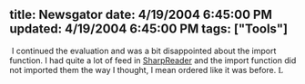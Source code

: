 title: Newsgator
date: 4/19/2004 6:45:00 PM
updated: 4/19/2004 6:45:00 PM
tags: ["Tools"]
---
<div class="Section1">


 I continued the evaluation and was a bit disappointed about the import function. I had quite a lot of feed in [SharpReader](http://www.sharpreader.net/ "http://www.sharpreader.net/") and the import function did not imported them the way I thought, I mean ordered like it was before. <span style="FONT-FAMILY: Wingdings">L</span>
</div>
